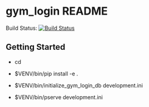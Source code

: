 gym_login README
==================

Build Status: [![Build Status](https://travis-ci.org/tebriel/gym_login.svg?branch=master)](https://travis-ci.org/tebriel/gym_login)

Getting Started
---------------

- cd <directory containing this file>

- $VENV/bin/pip install -e .

- $VENV/bin/initialize_gym_login_db development.ini

- $VENV/bin/pserve development.ini

